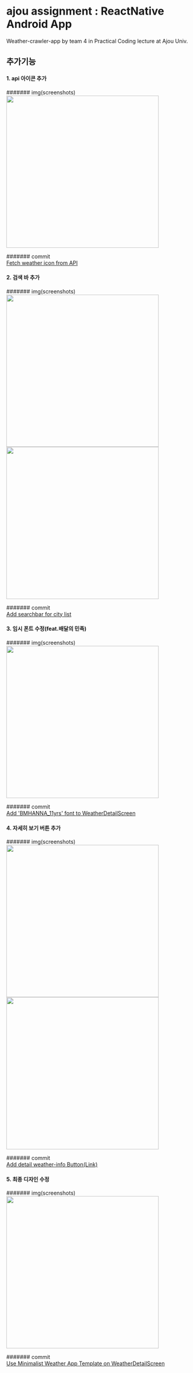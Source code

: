 # ajou assignment : ReactNative Android App   
Weather-crawler-app by team 4 in Practical Coding lecture at Ajou Univ.  

## 추가기능  
#### 1. api 아이콘 추가  
####### img(screenshots)  
<a href="#"><img src="https://github.com/practical-coding-team-4/weather-crawler-app/imgs/1.png" width="400px"></a>  

####### commit  
[Fetch weather icon from API](https://github.com/practical-coding-team-4/weather-crawler-app/commit/989f91961f0b895c12977c9c5eae486c7c6877ce)  

#### 2. 검색 바 추가  
####### img(screenshots)  
<a href="#"><img src="https://github.com/practical-coding-team-4/weather-crawler-app/imgs/2-1.png" width="400px"></a>  
<a href="#"><img src="https://github.com/practical-coding-team-4/weather-crawler-app/imgs/2-2.png" width="400px"></a>  

####### commit  
[Add searchbar for city list](https://github.com/practical-coding-team-4/weather-crawler-app/commit/2a4d738216b222dffe345cf86ebba00cded1359e)  

#### 3. 임시 폰트 수정(feat.배달의 민족)  
####### img(screenshots)  
<a href="#"><img src="https://github.com/practical-coding-team-4/weather-crawler-app/imgs/3.png" width="400px"></a>  

####### commit  
[Add 'BMHANNA_11yrs' font to WeatherDetailScreen](https://github.com/practical-coding-team-4/weather-crawler-app/commit/444973a75059feb2d5a6b59b53af65c89d9d0db3)  


#### 4. 자세히 보기 버튼 추가  
####### img(screenshots)  
<a href="#"><img src="https://github.com/practical-coding-team-4/weather-crawler-app/imgs/4-1.png" width="400px"></a>  
<a href="#"><img src="https://github.com/practical-coding-team-4/weather-crawler-app/imgs/4-2.png" width="400px"></a>  

####### commit  
[Add detail weather-info Button(Link)](https://github.com/practical-coding-team-4/weather-crawler-app/commit/eacd8b930cc044e84e36585b92fa8b361ceeda59)  


#### 5. 최종 디자인 수정  
####### img(screenshots)  
<a href="#"><img src="https://github.com/practical-coding-team-4/weather-crawler-app/imgs/5.png" width="400px"></a>  

####### commit  
[Use Minimalist Weather App Template on WeatherDetailScreen](https://github.com/practical-coding-team-4/weather-crawler-app/commit/ae6a8fbc4049eb052881f2fd5f507f1ebd093362)  


